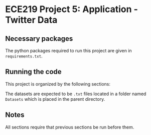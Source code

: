 # ECE219 Project 5: Application - Twitter Data

## Necessary packages

The python packages required to run this project are given in `requirements.txt`.

## Running the code

This project is organized by the following sections:

The datasets are expected to be `.txt` files located in a folder named `Datasets` which is placed in the parent directory.

## Notes

All sections require that previous sections be run before them.
